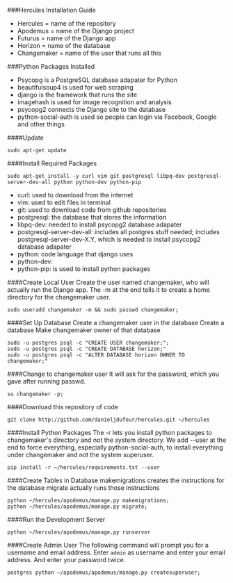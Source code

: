 ###Hercules Installation Guide
* Hercules = name of the repository
* Apodemus = name of the Django project
* Futurus = name of the Django app
* Horizon = name of the database
* Changemaker = name of the user that runs all this

###Python Packages Installed 
* Psycopg is a PostgreSQL database adapater for Python
* beautifulsoup4 is used for web scraping
* django is the framework that runs the site
* imagehash is used for image recognition and analysis
* psycopg2 connects the Django site to the database
* python-social-auth is used so people can login via Facebook, Google and other things


####Update
```
sudo apt-get update
```

####Install Required Packages
```
sudo apt-get install -y curl vim git postgresql libpq-dev postgresql-server-dev-all python python-dev python-pip
```
* curl: used to download from the internet
* vim: used to edit files in terminal
* git: used to download code from github repositories
* postgresql: the database that stores the information
* libpq-dev: needed to install psycopg2 database adapater
* postgresql-server-dev-all: includes all postgres stuff needed; includes postgresql-server-dev-X.Y, which is needed to install psycopg2 database adapater
* python: code language that django uses
* python-dev:
* python-pip: is used to install python packages

####Create Local User
Create the user named changemaker, who will actually run the Django app.
The -m at the end tells it to create a home directory for the changemaker user.
```
sudo useradd changemaker -m && sudo passwd changemaker;
```

####Set Up Database
Create a changemaker user in the database
Create a database
Make changemaker owner of that database
```
sudo -u postgres psql -c "CREATE USER changemaker;";
sudo -u postgres psql -c "CREATE DATABASE horizon;"
sudo -u postgres psql -c "ALTER DATABASE horizon OWNER TO changemaker;"
```

####Change to changemaker user
It will ask for the password, which you gave after running passwd.
```
su changemaker -p;
```

####Download this repository of code
```
git clone http://github.com/danieljdufour/hercules.git ~/hercules
```

####Install Python Packages
The -r lets you install python packages to changemaker's directory and not the system directory.
We add --user at the end to force everything, especially python-social-auth, to install everything under changemaker and not the system superuser.
```
pip install -r ~/hercules/requirements.txt --user
```

####Create Tables in Database
makemigrations creates the instructions for the database
migrate actually runs those instructions
```
python ~/hercules/apodemus/manage.py makemigrations;
python ~/hercules/apodemus/manage.py migrate;
```

####Run the Development Server
```
python ~/hercules/apodemus/manage.py runserver
```

####Create Admin User
The following command will prompt you for a username and email address.
Enter ```admin``` as username and enter your email address.
And enter your password twice.
```
postgres python ~/apodemus/apodemus/manage.py createsuperuser;
